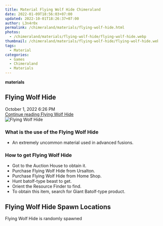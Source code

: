 ```yaml
---
title: Material Flying Wolf Hide Chimeraland
date: 2022-01-09T18:56:03+07:00
updated: 2022-10-01T18:26:37+07:00
author: L3n4r0x
permalink: /chimeraland/materials/flying-wolf-hide.html
photos:
  - /chimeraland/materials/flying-wolf-hide/flying-wolf-hide.webp
thumbnail: /chimeraland/materials/flying-wolf-hide/flying-wolf-hide.webp
tags:
  - Material
categories:
  - Games
  - Chimeraland
  - Materials
---
```


<section id="bootstrap-wrapper">
  <link
    rel="stylesheet"
    href="https://rawcdn.githack.com/dimaslanjaka/Web-Manajemen/bb6505ea081a75a7c845f65fb9d939276931c82f/css/bootstrap-4.5-wrapper.css"
  />
  <div
    class="row g-0 border rounded overflow-hidden flex-md-row mb-4 shadow-sm position-relative bg-light text-dark"
  >
    <div class="col p-4 d-flex flex-column position-static">
      <strong class="d-inline-block mb-2 text-success">materials</strong>
      <h2 class="mb-0">Flying Wolf Hide</h2>
      <div class="mb-1 text-muted">October 1, 2022 6:26 PM</div>
      <a
        href="/chimeraland/materials/flying-wolf-hide.html"
        class="stretched-link d-none"
        >Continue reading Flying Wolf Hide</a
      >
    </div>
    <div class="col-auto d-none d-lg-block">
      <img
        src="/chimeraland/materials/flying-wolf-hide/flying-wolf-hide.webp"
        alt="Flying Wolf Hide"
      />
    </div>
  </div>
  <div class="row bg-light text-dark">
    <div class="col-lg-6 col-12 mb-2">
      <div class="card">
        <div class="card-body">
          <h3 class="card-title">What is the use of the Flying Wolf Hide</h3>
          <div class="card-text">
            <ul>
              <li>An extremely uncommon material used in advanced fusions.</li>
            </ul>
          </div>
        </div>
      </div>
    </div>
    <div class="col-lg-6 col-12 mb-2">
      <div class="card">
        <div class="card-body">
          <h3 class="card-title">How to get Flying Wolf Hide</h3>
          <div class="card-text">
            <ul>
              <li>Got to the Auction House to obtain it.</li>
              <li>Purchase Flying Wolf Hide from Ursalton.</li>
              <li>Purchase Flying Wolf Hide from Home Shop.</li>
              <li>Hunt batolf-type beast to get.</li>
              <li>Orient the Resource Finder to find.</li>
              <li>
                To obtain this item, search for Giant Batolf-type product.
              </li>
            </ul>
          </div>
        </div>
      </div>
    </div>
    <div class="col-12 mb-2">
      <h2>Flying Wolf Hide Spawn Locations</h2>
      <p>Flying Wolf Hide is randomly spawned</p>
    </div>
  </div>
</section>